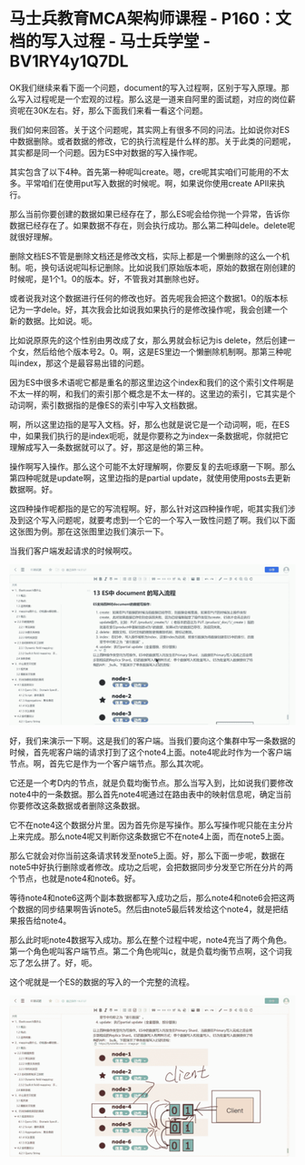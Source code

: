# 马士兵教育MCA架构师课程 - P160：文档的写入过程 - 马士兵学堂 - BV1RY4y1Q7DL

OK我们继续来看下面一个问题，document的写入过程啊，区别于写入原理。那么写入过程呢是一个宏观的过程。那么这是一道来自阿里的面试题，对应的岗位薪资呢在30K左右。好，那么下面我们来看一看这个问题。

我们如何来回答。关于这个问题呢，其实网上有很多不同的问法。比如说你对ES中数据删除。或者数据的修改，它的执行流程是什么样的那。关于此类的问题呢，其实都是同一个问题。因为ES中对数据的写入操作呢。

其实包含了以下4种。首先第一种呢叫create。嗯，cre呢其实咱们可能用的不太多。平常咱们在使用put写入数据的时候呢。啊，如果说你使用create APII来执行。

那么当前你要创建的数据如果已经存在了，那么ES呢会给你抛一个异常，告诉你数据已经存在了。如果数据不存在，则会执行成功。那么第二种叫dele。delete呢就很好理解。

删除文档ES不管是删除文档还是修改文档，实际上都是一个懒删除的这么一个机制。呃，换句话说呢叫标记删除。比如说我们原始版本呃，原始的数据在刚创建的时候呢，是1个1。0的版本。好，不管我对其删除也好。

或者说我对这个数据进行任何的修改也好。首先呢我会把这个数据1。0的版本标记为一字dele。好，其次我会比如说我如果执行的是修改操作呢，我会创建一个新的数据。比如说。呃。

比如说原原先的这个性别由男改成了女，那么男就会标记为is delete，然后创建一个女，然后给他个版本号2。0。啊，这是ES里边一个懒删除机制啊。那第三种呢叫index，那这个是最容易出错的问题。

因为ES中很多术语呢它都是重名的那这里边这个index和我们的这个索引文件啊是不太一样的啊，和我们的索引那个概念是不太一样的。这里边的索引，它其实是个动词啊，索引数据指的是像ES的索引中写入文档数据。

啊，所以这里边指的是写入文档。好，那么也就是说它是一个动词啊，呃，在ES中，如果我们执行的是index呃呃，就是你要称之为index一条数据呢，你就把它理解成写入一条数据就可以了。好，那这是他的第三种。

操作啊写入操作。那么这个可能不太好理解啊，你要反复的去呃琢磨一下啊。那么第四种呢就是update啊，这里边指的是partial update，就使用使用posts去更新数据啊。好。

这四种操作呢都指的是它的写流程啊。好，那么针对这四种操作呢，呃其实我们涉及到这个写入问题呢，就要考虑到一个它的一个写入一致性问题了啊。我们以下面这张图为例。那在这张图里边我们演示一下。

当我们客户端发起请求的时候啊哎。

![](img/76d756d42b4eab0911ab3e531e5ca53d_1.png)

好，我们来演示一下啊。这是我们的客户端。当我们要向这个集群中写一条数据的时候，首先呢客户端的请求打到了这个note4上面。note4呢此时作为一个客户端节点。啊，首先它是作为一个客户端节点。那么其次呢。

它还是一个考D内的节点，就是负载均衡节点。那么当写入到，比如说我们要修改note4中的一条数据。那么首先note4呢通过在路由表中的映射信息呢，确定当前你要修改这条数据或者删除这条数据。

它不在note4这个数据分片里。因为首先你是写操作。那么写操作呢只能在主分片上来完成。那么note4呢又判断你这条数据它不在note4上面，而在note5上面。

那么它就会对你当前这条请求转发至note5上面。好，那么下面一步呢，数据在note5中好执行删除或者修改。成功之后呢，会把数据同步分发至它所在分片的两个节点，也就是note4和note6。好。

等待note4和note6这两个副本数据都写入成功之后，那么note4和note6会把这两个数据的同步结果啊告诉note5。然后由note5最后转发给这个note4，就是把结果报告给note4。

那么此时呃note4数据写入成功。那么在整个过程中呢，note4充当了两个角色。第一个角色呢叫客户端节点。第二个角色呢叫c，就是负载均衡节点啊，这个词我忘了怎么拼了。好，呃。

这个呢就是一个ES的数据的写入的一个完整的流程。

![](img/76d756d42b4eab0911ab3e531e5ca53d_3.png)